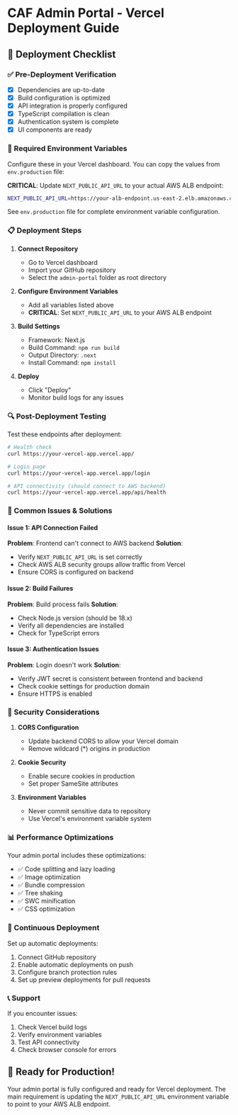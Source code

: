 # CAF Admin Portal - Vercel Deployment Guide

## 🚀 Deployment Checklist

### ✅ Pre-Deployment Verification
- [x] Dependencies are up-to-date
- [x] Build configuration is optimized
- [x] API integration is properly configured
- [x] TypeScript compilation is clean
- [x] Authentication system is complete
- [x] UI components are ready

### 🔧 Required Environment Variables

Configure these in your Vercel dashboard. You can copy the values from `env.production` file:

**CRITICAL**: Update `NEXT_PUBLIC_API_URL` to your actual AWS ALB endpoint:
```bash
NEXT_PUBLIC_API_URL=https://your-alb-endpoint.us-east-2.elb.amazonaws.com/api/v1
```

See `env.production` file for complete environment variable configuration.

### 📋 Deployment Steps

1. **Connect Repository**
   - Go to Vercel dashboard
   - Import your GitHub repository
   - Select the `admin-portal` folder as root directory

2. **Configure Environment Variables**
   - Add all variables listed above
   - **CRITICAL**: Set `NEXT_PUBLIC_API_URL` to your AWS ALB endpoint

3. **Build Settings**
   - Framework: Next.js
   - Build Command: `npm run build`
   - Output Directory: `.next`
   - Install Command: `npm install`

4. **Deploy**
   - Click "Deploy"
   - Monitor build logs for any issues

### 🔍 Post-Deployment Testing

Test these endpoints after deployment:

```bash
# Health check
curl https://your-vercel-app.vercel.app/

# Login page
curl https://your-vercel-app.vercel.app/login

# API connectivity (should connect to AWS backend)
curl https://your-vercel-app.vercel.app/api/health
```

### 🚨 Common Issues & Solutions

#### Issue 1: API Connection Failed
**Problem**: Frontend can't connect to AWS backend
**Solution**: 
- Verify `NEXT_PUBLIC_API_URL` is set correctly
- Check AWS ALB security groups allow traffic from Vercel
- Ensure CORS is configured on backend

#### Issue 2: Build Failures
**Problem**: Build process fails
**Solution**:
- Check Node.js version (should be 18.x)
- Verify all dependencies are installed
- Check for TypeScript errors

#### Issue 3: Authentication Issues
**Problem**: Login doesn't work
**Solution**:
- Verify JWT secret is consistent between frontend and backend
- Check cookie settings for production domain
- Ensure HTTPS is enabled

### 🔐 Security Considerations

1. **CORS Configuration**
   - Update backend CORS to allow your Vercel domain
   - Remove wildcard (*) origins in production

2. **Cookie Security**
   - Enable secure cookies in production
   - Set proper SameSite attributes

3. **Environment Variables**
   - Never commit sensitive data to repository
   - Use Vercel's environment variable system

### 📊 Performance Optimizations

Your admin portal includes these optimizations:
- ✅ Code splitting and lazy loading
- ✅ Image optimization
- ✅ Bundle compression
- ✅ Tree shaking
- ✅ SWC minification
- ✅ CSS optimization

### 🔄 Continuous Deployment

Set up automatic deployments:
1. Connect GitHub repository
2. Enable automatic deployments on push
3. Configure branch protection rules
4. Set up preview deployments for pull requests

### 📞 Support

If you encounter issues:
1. Check Vercel build logs
2. Verify environment variables
3. Test API connectivity
4. Check browser console for errors

## 🎉 Ready for Production!

Your admin portal is fully configured and ready for Vercel deployment. The main requirement is updating the `NEXT_PUBLIC_API_URL` environment variable to point to your AWS ALB endpoint.
